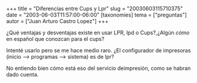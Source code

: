 +++
title = "Diferencias entre Cups y Lpr"
slug = "20030603115710375"
date = "2003-06-03T11:57:00-06:00"
[taxonomies]
tema = ["preguntas"]
autor = ["Juan Arturo Castro Lopez"]
+++

¿Qué ventajas y desventajas existe en usar LPR, lpd o Cups?,¿Algún
*cómo* en español que conozcan para el cups?

Intenté usarlo pero se me hace medio raro. ¿El configurador de
impresoras (inicio --\> programas --\> sistema) es de lpr?

No entiendo bien cómo está eso del servicio deimpresión, como se habran
dado cuenta.
